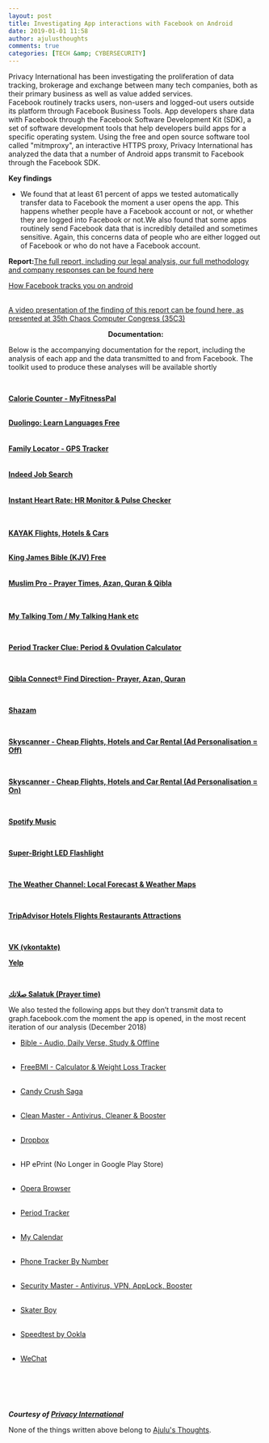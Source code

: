 ```yaml
---
layout: post
title: Investigating App interactions with Facebook on Android
date: 2019-01-01 11:58
author: ajulusthoughts
comments: true
categories: [TECH &amp; CYBERSECURITY]
---
```

<!-- wp:paragraph -->
<p>  <p class="MsoNormal">Privacy International has been investigating the proliferation of data tracking, brokerage and exchange between many tech companies, both as their primary business as well as value added services. <br>Facebook routinely tracks users, non-users and logged-out users outside its platform through Facebook Business Tools. App developers share data with Facebook through the Facebook Software Development Kit (SDK), a set of software development tools that help developers build apps for a specific operating system. Using the free and open source software tool called "mitmproxy", an interactive HTTPS proxy, Privacy International has analyzed the data that a number of Android apps transmit to Facebook through the Facebook SDK.</p></p>
<!-- /wp:paragraph -->

<!-- wp:paragraph {"align":"left"} -->
<p style="text-align:left;"><p class="MsoNormal"><b>Key findings</b> </p><ul style="margin-top:0;" type="disc"><li class="MsoNormal">We found that at least 61 percent of apps we tested automatically transfer data to Facebook the moment a user opens the app. This happens whether people have a Facebook account or not, or whether they are logged into Facebook or not.We also found that some apps routinely send Facebook data that is incredibly detailed and sometimes sensitive. Again, this concerns data of people who are either logged out of Facebook or who do not have a Facebook account.</li></ul><p class="MsoNormal"><b>Report:</b><a href="https://privacyinternational.org/node/2647">The full report, including our legal analysis, our full methodology and company responses can be found here</a></p><a href="https://media.ccc.de/v/35c3-9941-how_facebook_tracks_you_on_android">How Facebook tracks you on android</a><br><br><p class="MsoNormal"><a href="https://media.ccc.de/v/35c3-9941-how_facebook_tracks_you_on_android">A video presentation of the finding of this report can be found here, as presented at 35th Chaos Computer Congress (35C3)</a></p><div class="MsoNormal" style="text-align:center;" align="center"><b>Documentation:</b> </div><p class="MsoNormal">Below is the accompanying documentation for the report, including the analysis of each app and the data transmitted to and from Facebook. The toolkit used to produce these analyses will be available shortly<span style="display:none;">Top of For</span></p><br><p class="MsoNormal"><b><a href="https://privacyinternational.org/node/2644">Calorie Counter - MyFitnessPal</a> </b></p><br><b><a href="https://privacyinternational.org/node/2476">Duolingo: Learn Languages Free</a> </b> <br><br><br><b><a href="https://privacyinternational.org/node/2504">Family Locator - GPS Tracker</a> </b><br><br><br><b><a href="https://privacyinternational.org/node/2508">Indeed Job Search</a> </b> <br><br><br><b><a href="https://privacyinternational.org/node/2643">Instant Heart Rate: HR Monitor &amp; Pulse Checker</a> </b><br><br><br><p class="MsoNormal"><b><a href="https://privacyinternational.org/node/2475">KAYAK Flights, Hotels &amp; Cars</a> </b></p> <br><b><a href="https://privacyinternational.org/node/2645">King James Bible (KJV) Free</a> </b><br><br><br><b><a href="https://privacyinternational.org/node/2495">Muslim Pro - Prayer Times, Azan, Quran &amp; Qibla</a> </b><br><br><br><p class="MsoNormal"><b><a href="https://privacyinternational.org/node/2505">My Talking Tom / My Talking Hank etc</a> </b></p> <br><p class="MsoNormal"><b><a href="https://privacyinternational.org/node/2507">Period Tracker Clue: Period &amp; Ovulation Calculator</a> </b></p><br><p class="MsoNormal"><b><a href="https://privacyinternational.org/node/2506">Qibla Connect® Find Direction- Prayer, Azan, Quran</a> </b></p><br><p class="MsoNormal"><b><a href="https://privacyinternational.org/node/2501">Shazam</a> </b></p> <br><p class="MsoNormal"><b><a href="https://privacyinternational.org/node/2646">Skyscanner - Cheap Flights, Hotels and Car Rental (Ad Personalisation = Off)</a> </b></p> <br><p class="MsoNormal"><b><a href="https://privacyinternational.org/node/2496">Skyscanner - Cheap Flights, Hotels and Car Rental (Ad Personalisation = On)</a> </b></p> <br><p class="MsoNormal"><b><a href="https://privacyinternational.org/node/2498">Spotify Music</a> </b></p> <br><p class="MsoNormal"><b><a href="https://privacyinternational.org/node/2494">Super-Bright LED Flashlight</a> </b></p> <br><p class="MsoNormal"><b><a href="https://privacyinternational.org/node/2499">The Weather Channel: Local Forecast &amp; Weather Maps</a> </b></p><br><p class="MsoNormal"><b><a href="https://privacyinternational.org/node/2500">TripAdvisor Hotels Flights Restaurants Attractions</a> </b></p> <br><p class="MsoNormal"><b><a href="https://privacyinternational.org/node/2497">VK (vkontakte)</a> </b></p>  <p class="MsoNormal"><b><a href="https://privacyinternational.org/node/2471">Yelp</a> </b></p><br><p class="MsoNormal"><b><a href="https://privacyinternational.org/node/2502">صلاتك Salatuk (Prayer time)</a> </b></p> <p class="MsoNormal">We also tested the following apps but they don’t transmit data to graph.facebook.com the moment the app is opened, in the most recent iteration of our analysis (December 2018)</p> <ul style="margin-top:0;" type="disc"><li class="MsoNormal"><a href="https://play.google.com/store/apps/details?id=com.sirma.mobile.bible.android">Bible - Audio, Daily Verse, Study &amp; Offline</a></li></ul><br><ul style="margin-top:0;" type="disc"><li class="MsoNormal"><a href="https://play.google.com/store/apps/details?id=com.sirma.mobile.bible.android">Free</a><a href="https://play.google.com/store/apps/details?id=tools.bmirechner">BMI - Calculator &amp; Weight Loss Tracker</a></li></ul><br><ul style="margin-top:0;" type="disc"><li class="MsoNormal"><a href="https://play.google.com/store/apps/details?id=com.king.candycrushsaga">Candy Crush Saga</a></li></ul><br><ul style="margin-top:0;" type="disc"><li class="MsoNormal"><a href="https://play.google.com/store/apps/details?id=com.cleanmaster.mguard">Clean Master - Antivirus, Cleaner &amp; Booster</a></li></ul><br><ul style="margin-top:0;" type="disc"><li class="MsoNormal"><a href="https://play.google.com/store/apps/details?id=com.dropbox.android">Dropbox</a></li></ul><br><ul style="margin-top:0;" type="disc"><li class="MsoNormal">HP ePrint (No Longer in Google Play Store)</li></ul><br><ul style="margin-top:0;" type="disc"><li class="MsoNormal"><a href="https://play.google.com/store/apps/details?id=com.opera.browser">Opera Browser</a></li></ul><br><ul style="margin-top:0;" type="disc"><li class="MsoNormal"><a href="https://play.google.com/store/apps/details?id=com.popularapp.periodcalendar">Period Tracker</a></li></ul><br><ul style="margin-top:0;" type="disc"><li class="MsoNormal"><a href="https://play.google.com/store/apps/details?id=com.popularapp.periodcalendar">My Calendar</a></li></ul><br><ul style="margin-top:0;" type="disc"><li class="MsoNormal"><a href="https://play.google.com/store/apps/details?id=mg.locations.track5">Phone      Tracker By Number</a></li></ul><br><ul style="margin-top:0;" type="disc"><li class="MsoNormal"><a href="https://play.google.com/store/apps/details?id=com.cleanmaster.security">Security Master - Antivirus, VPN, AppLock, Booster</a></li></ul><br><ul style="margin-top:0;" type="disc"><li class="MsoNormal"><a href="https://play.google.com/store/apps/details?id=com.game.SkaterBoy">Skater Boy</a></li></ul><br><ul style="margin-top:0;" type="disc"><li class="MsoNormal"><a href="https://play.google.com/store/apps/details?id=org.zwanoo.android.speedtest">Speedtest by Ookla</a></li></ul><br><ul style="margin-top:0;" type="disc"><li class="MsoNormal"><a href="https://play.google.com/store/apps/details?id=com.tencent.mm">WeChat</a></li></ul><br><p class="MsoNormal"><br><br></p> </p>
<!-- /wp:paragraph -->

<!-- wp:paragraph -->
<p><b><em>Courtesy of <a href="https://privacyinternational.org/campaigns/investigating-apps-interactions-facebook-android">Privacy International</a></em></b></p>
<!-- /wp:paragraph -->

<!-- wp:paragraph -->
<p>None of the things written above belong to <a href="https://ajulusthoughts.wordpress.com">Ajulu's Thoughts</a>.</p>
<!-- /wp:paragraph -->
